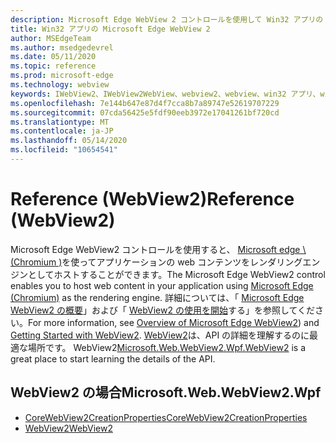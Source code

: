 ```yaml
---
description: Microsoft Edge WebView 2 コントロールを使用して Win32 アプリの web コンテンツをホストする
title: Win32 アプリの Microsoft Edge WebView 2
author: MSEdgeTeam
ms.author: msedgedevrel
ms.date: 05/11/2020
ms.topic: reference
ms.prod: microsoft-edge
ms.technology: webview
keywords: IWebView2、IWebView2WebView、webview2、webview、win32 アプリ、win32、edge、ICoreWebView2、ICoreWebView2Controller、browser control、edge html
ms.openlocfilehash: 7e144b647e87d4f7cca8b7a89747e52619707229
ms.sourcegitcommit: 07cda56425e5fdf90eeb3972e17041261bf720cd
ms.translationtype: MT
ms.contentlocale: ja-JP
ms.lasthandoff: 05/14/2020
ms.locfileid: "10654541"
---
```

# <span data-ttu-id="e24a7-104">Reference (WebView2)</span><span class="sxs-lookup"><span data-stu-id="e24a7-104">Reference (WebView2)</span></span>  

<span data-ttu-id="e24a7-105">Microsoft Edge WebView2 コントロールを使用すると、 [Microsoft edge \ (Chromium \)](https://www.microsoftedgeinsider.com)を使ってアプリケーションの web コンテンツをレンダリングエンジンとしてホストすることができます。</span><span class="sxs-lookup"><span data-stu-id="e24a7-105">The Microsoft Edge WebView2 control enables you to host web content in your application using [Microsoft Edge \(Chromium\)](https://www.microsoftedgeinsider.com) as the rendering engine.</span></span>  <span data-ttu-id="e24a7-106">詳細については、「 [Microsoft Edge WebView2 の概要](../../index.md)」および「 [WebView2 の使用を開始](../../gettingstarted/win32.md)する」を参照してください。</span><span class="sxs-lookup"><span data-stu-id="e24a7-106">For more information, see [Overview of Microsoft Edge WebView2](../../index.md)) and [Getting Started with WebView2](../../gettingstarted/win32.md).</span></span>  <span data-ttu-id="e24a7-107">[WebView2](0-9-515/microsoft-web-webview2-wpf-webview2.md)は、API の詳細を理解するのに最適な場所です。 WebView2</span><span class="sxs-lookup"><span data-stu-id="e24a7-107">[Microsoft.Web.WebView2.Wpf.WebView2](0-9-515/microsoft-web-webview2-wpf-webview2.md) is a great place to start learning the details of the API.</span></span>  

## <span data-ttu-id="e24a7-108">WebView2 の場合</span><span class="sxs-lookup"><span data-stu-id="e24a7-108">Microsoft.Web.WebView2.Wpf</span></span>  

*   [<span data-ttu-id="e24a7-109">CoreWebView2CreationProperties</span><span class="sxs-lookup"><span data-stu-id="e24a7-109">CoreWebView2CreationProperties</span></span>](0-9-515/microsoft-web-webview2-wpf-corewebview2creationproperties.md)
*   [<span data-ttu-id="e24a7-110">WebView2</span><span class="sxs-lookup"><span data-stu-id="e24a7-110">WebView2</span></span>](0-9-515/microsoft-web-webview2-wpf-webview2.md)
